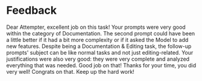 

# Feedback

Dear Attempter, excellent job on this task! Your prompts were very good within the category of Documentation. The second prompt could have been a little better if it had a bit more complexity or if it asked the Model to add new features. Despite being a Documentation & Editing task, the follow-up prompts' subject can be like normal tasks and not just editing-related.
Your justifications were also very good: they were very complete and analyzed everything that was needed. Good job on that!
Thanks for your time, you did very well! Congrats on that. Keep up the hard work!